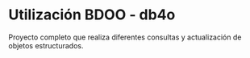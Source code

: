 # Utilización BDOO - db4o

Proyecto completo que realiza diferentes consultas y actualización de objetos estructurados.
